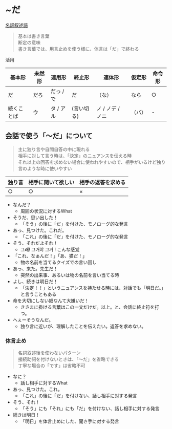 # ~だ

[名詞叙述語](./meishijojutsugo.md)  

> 基本は書き言葉  
> 断定の意味  
> 書き言葉では、用言止めを使う様に、体言は「だ」で終わる  

活用

| 基本形 | 未然形 | 連用形 | 終止形 | 連体形 | 仮定形 | 命令形 |
| --- | --- | --- | --- | --- | --- | --- |
| だ | だろ | だっ / で | だ | （な） | なら | ○ |
| 続くことば | ウ | タ / アル | (言い切る) | ノ / ノデ / ノニ | （バ） | - |

## 会話で使う「〜だ」について

> 主に独り言や自問自答の中に現れる  
> 相手に対して言う時は、「決定」のニュアンスを伝える時  
> それ以上の回答を求めない場合に使われやすいので、相手がいるけど独り言のような時に使いやすい

| 独り言 | 相手に聞いて欲しい | 相手の返答を求める |
| ------ | ------------------ | ------------------ |
| ○      | ○                  | ×                  |

- なんだ？
  - 周囲の状況に対するWhat
- そうだ、思い出した！
  - 「そう」の後に「だ」を付けた、モノローグ的な発言
- あっ、見つけた。これだ。
  - 「これ」の後に「だ」を付けた、モノローグ的な発言
- そう、それだよそれ！
  - 그래! 그거야 그거 ! こんな感覚
- 「これ、なぁんだ！」「あ、猫だ！」
  - 物の名前を当てるクイズでの言い回し
- あっ、来た。先生だ！
  - 突然の出来事、あるいは物の名前を言い当てる時
- よし、続きは明日だ！
  - 「決定！！」というニュアンスを持たせる時には、対話でも「明日だ。」と言うこともある
- 命を大切にしない奴なんて大嫌いだ！
  - きさまに掛ける言葉はこの一文だけだ。以上。と、会話に終止符を打つ。
- へぇーそうなんだ。
  - 独り言に近いが、理解したことを伝えたい。返答を求めない。


### 体言止め

> 名詞叙述後を使わないパターン  
> 接続助詞を付けないときは、「〜だ」を省略できる  
> 丁寧な場合の「です」は省略不可  

- なに？
  - 話し相手に対するWhat
- あっ、見つけた。これ。
  - 「これ」の後に「だ」を付けない、話し相手に対する発言
- そう、それ！
  - 「そう」にも「それ」にも「だ」を付けない、話し相手に対する発言
- 続きは明日！
  - 「明日」を体言止めにした、聞き手に対する発言
